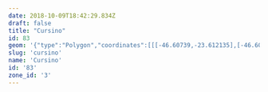 ```yaml
---
date: 2018-10-09T18:42:29.834Z
draft: false
title: "Cursino"
id: 83
geom: '{"type":"Polygon","coordinates":[[[-46.60739,-23.612135],[-46.608135,-23.611641],[-46.608466,-23.61122],[-46.608547,-23.610934],[-46.608487,-23.609967],[-46.608553,-23.609746],[-46.608663,-23.609636],[-46.610127,-23.609148],[-46.611311,-23.60906],[-46.611979,-23.609184],[-46.612415,-23.609134],[-46.612731,-23.608985],[-46.613771,-23.608218],[-46.614028,-23.607551],[-46.614602,-23.603832],[-46.614993,-23.601742],[-46.616138,-23.59906],[-46.6161,-23.598866],[-46.615804,-23.598435],[-46.61572,-23.5981],[-46.615766,-23.59766],[-46.615935,-23.597094],[-46.616283,-23.596523],[-46.616897,-23.59615],[-46.616962,-23.595724],[-46.617096,-23.595522],[-46.617359,-23.595437],[-46.617908,-23.595488],[-46.618222,-23.595381],[-46.618727,-23.595077],[-46.619697,-23.594281],[-46.619853,-23.594104],[-46.619943,-23.593833],[-46.6198,-23.592966],[-46.619852,-23.592735],[-46.619995,-23.592556],[-46.620374,-23.592585],[-46.620446,-23.592541],[-46.620781,-23.594108],[-46.621093,-23.595105],[-46.62373,-23.600099],[-46.624557,-23.601804],[-46.626915,-23.6073],[-46.627558,-23.608666],[-46.627862,-23.609564],[-46.62794,-23.610262],[-46.627866,-23.610974],[-46.626959,-23.613704],[-46.626821,-23.614445],[-46.626801,-23.615262],[-46.627635,-23.619098],[-46.627732,-23.621432],[-46.62786,-23.622472],[-46.629215,-23.627064],[-46.62958,-23.628894],[-46.629736,-23.630238],[-46.63022,-23.638792],[-46.629857,-23.638582],[-46.629443,-23.638555],[-46.629203,-23.638669],[-46.628308,-23.638855],[-46.627398,-23.638447],[-46.627467,-23.639171],[-46.627462,-23.641056],[-46.626871,-23.642359],[-46.626785,-23.643294],[-46.62626,-23.644564],[-46.626144,-23.645271],[-46.625015,-23.646784],[-46.62472,-23.647435],[-46.624716,-23.648655],[-46.625097,-23.648555],[-46.62553,-23.649247],[-46.625551,-23.649657],[-46.62574,-23.649957],[-46.626297,-23.649823],[-46.626286,-23.649681],[-46.626606,-23.649617],[-46.62657,-23.649499],[-46.62832,-23.649432],[-46.628475,-23.649396],[-46.628791,-23.649162],[-46.6304,-23.649149],[-46.630467,-23.650425],[-46.63056,-23.651049],[-46.630689,-23.65122],[-46.630811,-23.652699],[-46.630926,-23.653187],[-46.63109,-23.653486],[-46.631389,-23.653553],[-46.633804,-23.652909],[-46.633882,-23.653767],[-46.633837,-23.654857],[-46.633295,-23.660001],[-46.633036,-23.659919],[-46.632827,-23.660077],[-46.632684,-23.660929],[-46.632498,-23.661008],[-46.632257,-23.661228],[-46.631588,-23.662009],[-46.631021,-23.662793],[-46.630344,-23.66403],[-46.629933,-23.664484],[-46.629662,-23.665205],[-46.629739,-23.665454],[-46.630857,-23.665913],[-46.631441,-23.666439],[-46.631688,-23.666833],[-46.631934,-23.667089],[-46.632348,-23.667339],[-46.632175,-23.668444],[-46.631677,-23.670215],[-46.631055,-23.671543],[-46.630547,-23.672334],[-46.630415,-23.672434],[-46.630257,-23.672122],[-46.629821,-23.671652],[-46.629547,-23.671503],[-46.628918,-23.671301],[-46.628656,-23.67109],[-46.62842,-23.670767],[-46.62833,-23.670296],[-46.62812,-23.669799],[-46.627017,-23.668511],[-46.626994,-23.667666],[-46.626883,-23.667336],[-46.626726,-23.665919],[-46.626843,-23.665476],[-46.626767,-23.663895],[-46.626833,-23.663302],[-46.626526,-23.661835],[-46.626538,-23.661406],[-46.623496,-23.661441],[-46.622842,-23.661877],[-46.622131,-23.661913],[-46.621841,-23.661163],[-46.621779,-23.661177],[-46.621766,-23.661012],[-46.621696,-23.66101],[-46.621699,-23.660955],[-46.62179,-23.660928],[-46.621657,-23.660857],[-46.621701,-23.660742],[-46.621658,-23.660526],[-46.621718,-23.660518],[-46.621294,-23.65969],[-46.621025,-23.659576],[-46.620996,-23.659659],[-46.620562,-23.65947],[-46.620162,-23.658833],[-46.619959,-23.658668],[-46.618846,-23.658189],[-46.61816,-23.657764],[-46.617086,-23.657595],[-46.616699,-23.657919],[-46.616462,-23.658022],[-46.615694,-23.657682],[-46.613794,-23.654818],[-46.613855,-23.65401],[-46.614483,-23.652],[-46.614524,-23.651477],[-46.614439,-23.651165],[-46.614039,-23.650304],[-46.613481,-23.648557],[-46.613587,-23.647684],[-46.613892,-23.646658],[-46.613883,-23.646393],[-46.613675,-23.64577],[-46.613133,-23.644862],[-46.612622,-23.643814],[-46.612523,-23.643074],[-46.612632,-23.642684],[-46.613065,-23.6422],[-46.613284,-23.641779],[-46.613701,-23.641318],[-46.61388,-23.640693],[-46.613884,-23.640482],[-46.613759,-23.640137],[-46.612369,-23.639882],[-46.611807,-23.639726],[-46.611717,-23.639611],[-46.61151,-23.638877],[-46.611287,-23.638468],[-46.611166,-23.63806],[-46.611167,-23.637552],[-46.610895,-23.636193],[-46.610676,-23.636006],[-46.610344,-23.635865],[-46.610121,-23.635265],[-46.609619,-23.634533],[-46.609342,-23.634259],[-46.609269,-23.634034],[-46.609105,-23.633845],[-46.609138,-23.633541],[-46.609003,-23.633049],[-46.609056,-23.632069],[-46.609497,-23.630542],[-46.610256,-23.628599],[-46.610347,-23.627834],[-46.610558,-23.627446],[-46.610518,-23.626874],[-46.610713,-23.626565],[-46.610794,-23.626141],[-46.611087,-23.625926],[-46.611178,-23.625771],[-46.611111,-23.625325],[-46.611142,-23.625144],[-46.611183,-23.625101],[-46.611663,-23.625161],[-46.611798,-23.624663],[-46.612041,-23.62277],[-46.61213,-23.622763],[-46.61227,-23.622857],[-46.611397,-23.621282],[-46.608688,-23.615501],[-46.60739,-23.612135]]]}'
slug: 'cursino'
name: 'Cursino'
id: '83'
zone_id: '3'
---
```

		